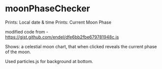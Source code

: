 # moonPhaseChecker

Prints: Local date & time
Prints: Current Moon Phase

modified code from -
https://gist.github.com/endel/dfe6bb2fbe679781948c.js

Shows: a celestial moon chart, that when clicked reveals the current phase of the moon.

Used particles.js for background at bottom.


